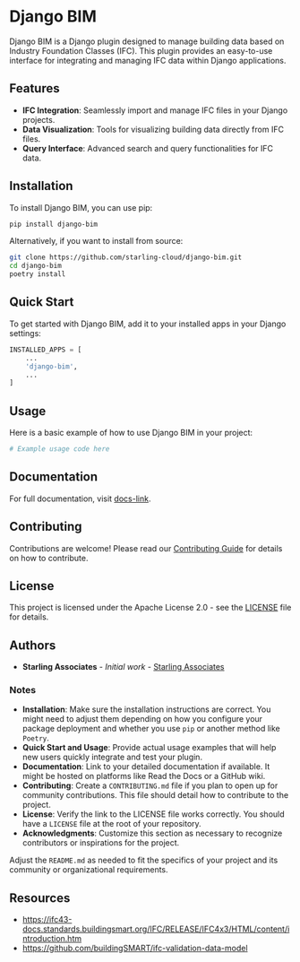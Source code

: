 # Django BIM

Django BIM is a Django plugin designed to manage building data based on Industry Foundation Classes (IFC). This plugin provides an easy-to-use interface for integrating and managing IFC data within Django applications.

## Features

- **IFC Integration**: Seamlessly import and manage IFC files in your Django projects.
- **Data Visualization**: Tools for visualizing building data directly from IFC files.
- **Query Interface**: Advanced search and query functionalities for IFC data.

## Installation

To install Django BIM, you can use pip:

```bash
pip install django-bim
```

Alternatively, if you want to install from source:

```bash
git clone https://github.com/starling-cloud/django-bim.git
cd django-bim
poetry install
```

## Quick Start

To get started with Django BIM, add it to your installed apps in your Django settings:

```python
INSTALLED_APPS = [
    ...
    'django-bim',
    ...
]
```

## Usage

Here is a basic example of how to use Django BIM in your project:

```python
# Example usage code here
```

## Documentation

For full documentation, visit [docs-link](#).

## Contributing

Contributions are welcome! Please read our [Contributing Guide](CONTRIBUTING.md) for details on how to contribute.

## License

This project is licensed under the Apache License 2.0 - see the [LICENSE](LICENSE) file for details.

## Authors

- **Starling Associates** - *Initial work* - [Starling Associates](https://github.com/starling-cloud/django-bim)

### Notes

- **Installation**: Make sure the installation instructions are correct. You might need to adjust them depending on how you configure your package deployment and whether you use `pip` or another method like `Poetry`.
- **Quick Start and Usage**: Provide actual usage examples that will help new users quickly integrate and test your plugin.
- **Documentation**: Link to your detailed documentation if available. It might be hosted on platforms like Read the Docs or a GitHub wiki.
- **Contributing**: Create a `CONTRIBUTING.md` file if you plan to open up for community contributions. This file should detail how to contribute to the project.
- **License**: Verify the link to the LICENSE file works correctly. You should have a `LICENSE` file at the root of your repository.
- **Acknowledgments**: Customize this section as necessary to recognize contributors or inspirations for the project.

Adjust the `README.md` as needed to fit the specifics of your project and its community or organizational requirements.

## Resources

- https://ifc43-docs.standards.buildingsmart.org/IFC/RELEASE/IFC4x3/HTML/content/introduction.htm
- https://github.com/buildingSMART/ifc-validation-data-model
